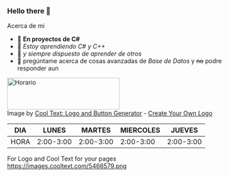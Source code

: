 ### Hello there 👋


Acerca de mi

- 🔭 **En proyectos de C#**
- 🌱 *Estoy aprendiendo C# y C++*
- 🤔 *y siempre dispuesto de aprender de otros*
- 💬 pregúntame acerca de cosas avanzadas de *Base de Datos* y ~~no~~ podre responder aun

<a href="https://cooltext.com"><img src="https://images.cooltext.com/5466579.png" width="262" height="74" alt="Horario" /></a>
<br />Image by <a href="https://cooltext.com">Cool Text: Logo and Button Generator</a> - <a href="https://cooltext.com/Edit-Logo?LogoID=3636732392">Create Your Own Logo</a>

| DIA  | LUNES     | MARTES    | MIERCOLES | JUEVES    |
|------|-----------|-----------|-----------|-----------|
| HORA | 2:00-3:00 | 2:00-3:00 | 2:00-3:00 | 2:00-3:00 |

For Logo and Cool Text for your pages
https://images.cooltext.com/5466579.png
